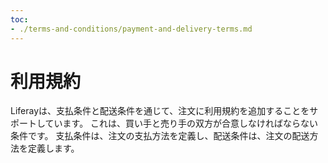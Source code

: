 ```yaml
---
toc:
- ./terms-and-conditions/payment-and-delivery-terms.md
---
```


# 利用規約

Liferayは、支払条件と配送条件を通じて、注文に利用規約を追加することをサポートしています。 これは、買い手と売り手の双方が合意しなければならない条件です。 支払条件は、注文の支払方法を定義し、配送条件は、注文の配送方法を定義します。



